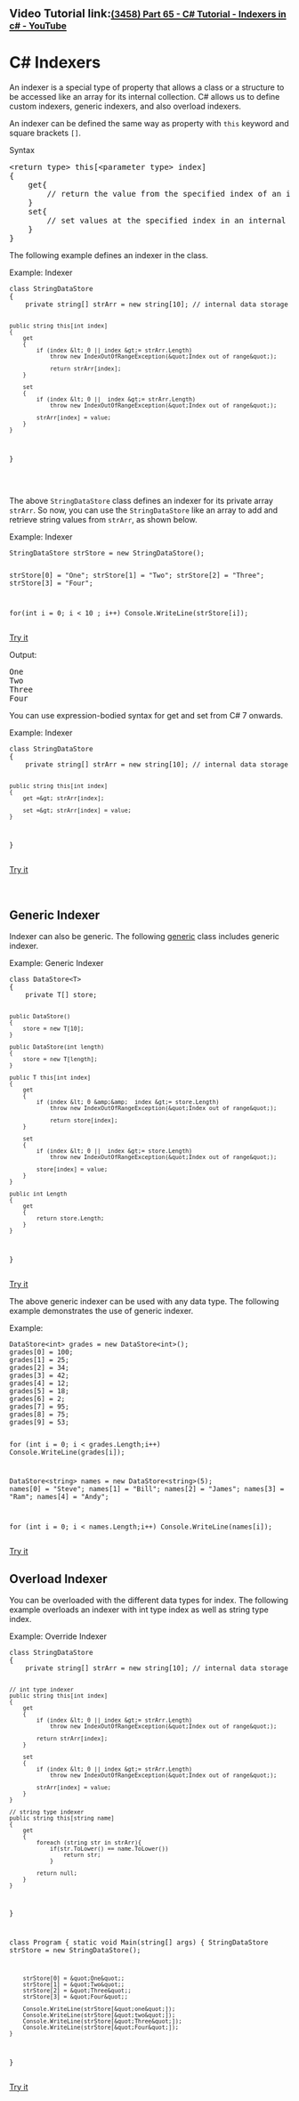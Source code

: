 <h1><span style="font-size: 20px;">Video Tutorial link:</span><a href="https://www.youtube.com/watch?v=km1hd9-dVz4&ab_channel=kudvenkat"><span style="font-size: 16px;">(3458) Part 65 - C# Tutorial - Indexers in c# - YouTube</span></a> </h1>
<h1>C# Indexers</h1>
<p>An indexer is a special type of property that allows a class or a structure to be accessed like an array for its internal collection. C# allows us to define custom indexers, generic indexers, and also overload indexers.</p>
<p>An indexer can be defined the same way as property with <code>this</code> keyword and square brackets <code>[]</code>.</p>
<div>
    <div>Syntax</div>
    <div>
        <pre>&lt;return type&gt; this[&lt;parameter type&gt; index]
{
    get{
        // return the value from the specified index of an internal collection
    }
    set{
        // set values at the specified index in an internal collection
    }
}</pre>
    </div>
</div>
<p>The following example defines an indexer in the class.</p>
<div>
    <div>Example: Indexer</div>
    <div>
        <pre><code>class StringDataStore
{
    private string[] strArr = new string[10]; // internal data storage

    public string this[int index]
    {
        get
        {
            if (index &lt; 0 || index &gt;= strArr.Length)
                throw new IndexOutOfRangeException(&quot;Index out of range&quot;);

                return strArr[index];
        }

        set
        {
            if (index &lt; 0 ||  index &gt;= strArr.Length)
                throw new IndexOutOfRangeException(&quot;Index out of range&quot;);

            strArr[index] = value;
        }
    }
}</code></pre>
    </div>
    <div><br></div>
</div>
<p>The above <code>StringDataStore</code> class defines an indexer for its private array <code>strArr</code>. So now, you can use the <code>StringDataStore</code> like an array to add and retrieve string values from <code>strArr</code>, as shown below.</p>
<div>
    <div>Example: Indexer</div>
    <div>
        <pre><code>StringDataStore strStore = new StringDataStore();

strStore[0] = &quot;One&quot;;
strStore[1] = &quot;Two&quot;;
strStore[2] = &quot;Three&quot;;
strStore[3] = &quot;Four&quot;;
        
for(int i = 0; i &lt; 10 ; i++)
    Console.WriteLine(strStore[i]);
</code></pre>
    </div>
    <div><a href="https://www.tutorialsteacher.com/codeeditor?cid=cs-gLV3gD" target="_blank" title="Try this example code yourself">Try it</a></div>
</div>
<div>Output:</div>
<p><samp>One<br>Two<br>Three<br>Four</samp></p>
<p>You can use expression-bodied syntax for get and set from C# 7 onwards.</p>
<div>
    <div>Example: Indexer</div>
    <div>
        <pre><code>class StringDataStore
{
    private string[] strArr = new string[10]; // internal data storage

    public string this[int index]
    {
        get =&gt; strArr[index];

        set =&gt; strArr[index] = value;
    }
}</code></pre>
    </div>
    <div><a href="https://www.tutorialsteacher.com/codeeditor?cid=cs-lFGrgz" target="_blank" title="Try this example code yourself">Try it</a></div>
</div>
<div><br></div>
<h2>Generic Indexer</h2>
<p>Indexer can also be generic. The following <a href="https://www.tutorialsteacher.com/csharp/csharp-generics" target="_blank">generic</a> class includes generic indexer.</p>
<div>
    <div>Example: Generic Indexer</div>
    <div>
        <pre><code>class DataStore&lt;T&gt;
{
    private T[] store; 

    public DataStore()
    {
        store = new T[10];
    }

    public DataStore(int length)
    {
        store = new T[length];
    }

    public T this[int index]
    {
        get
        {
            if (index &lt; 0 &amp;&amp;  index &gt;= store.Length)
                throw new IndexOutOfRangeException(&quot;Index out of range&quot;);

                return store[index];
        }

        set
        {
            if (index &lt; 0 ||  index &gt;= store.Length)
                throw new IndexOutOfRangeException(&quot;Index out of range&quot;);

            store[index] = value;
        }
    }

    public int Length
    {
        get
        {
            return store.Length;
        }
    }
}
</code></pre>
    </div>
    <div><a href="https://www.tutorialsteacher.com/codeeditor?cid=cs-sKWvHa" target="_blank" title="Try this example code yourself">Try it</a></div>
</div>
<p>The above generic indexer can be used with any data type. The following example demonstrates the use of generic indexer.</p>
<div>
    <div>Example:</div>
    <div>
        <pre><code>DataStore&lt;int&gt; grades = new DataStore&lt;int&gt;();
grades[0] = 100;
grades[1] = 25;
grades[2] = 34;
grades[3] = 42;
grades[4] = 12;
grades[5] = 18;
grades[6] = 2;
grades[7] = 95;
grades[8] = 75;
grades[9] = 53;

for (int i = 0; i &lt; grades.Length;i++)
    Console.WriteLine(grades[i]);

DataStore&lt;string&gt; names = new DataStore&lt;string&gt;(5);
names[0] = &quot;Steve&quot;;
names[1] = &quot;Bill&quot;;
names[2] = &quot;James&quot;;
names[3] = &quot;Ram&quot;;
names[4] = &quot;Andy&quot;;

for (int i = 0; i &lt; names.Length;i++)
    Console.WriteLine(names[i]);
</code></pre>
    </div>
    <div><a href="https://www.tutorialsteacher.com/codeeditor?cid=cs-sKWvHa" target="_blank" title="Try this example code yourself">Try it</a></div>
</div>
<h2>Overload Indexer</h2>
<p>You can be overloaded with the different data types for index. The following example overloads an indexer with int type index as well as string type index.</p>
<div>
    <div>Example: Override Indexer</div>
    <div>
        <pre><code>class StringDataStore
{
    private string[] strArr = new string[10]; // internal data storage

    // int type indexer
    public string this[int index]
    {
        get
        {
            if (index &lt; 0 || index &gt;= strArr.Length)
                throw new IndexOutOfRangeException(&quot;Index out of range&quot;);

            return strArr[index];
        }

        set
        {
            if (index &lt; 0 || index &gt;= strArr.Length)
                throw new IndexOutOfRangeException(&quot;Index out of range&quot;);

            strArr[index] = value;
        }
    }

    // string type indexer
    public string this[string name]
    {
        get
        {
            foreach (string str in strArr){
                if(str.ToLower() == name.ToLower())        
                    return str;
                }
                    
            return null;
        }
    }
}

class Program
{
    static void Main(string[] args)
    {
        StringDataStore strStore = new StringDataStore();

        strStore[0] = &quot;One&quot;;
        strStore[1] = &quot;Two&quot;;
        strStore[2] = &quot;Three&quot;;
        strStore[3] = &quot;Four&quot;;
        
        Console.WriteLine(strStore[&quot;one&quot;]);
        Console.WriteLine(strStore[&quot;two&quot;]);
        Console.WriteLine(strStore[&quot;Three&quot;]);
        Console.WriteLine(strStore[&quot;Four&quot;]);
    }
}
</code></pre>
    </div>
    <div><a href="https://www.tutorialsteacher.com/codeeditor?cid=cs-SDt7cX" target="_blank" title="Try this example code yourself">Try it</a></div>
</div>
